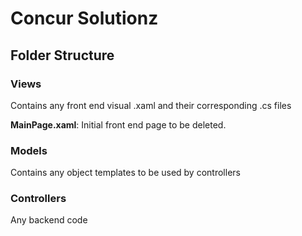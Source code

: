 # Concur Solutionz
## Folder Structure

### Views
Contains any front end visual .xaml and their corresponding .cs files

__MainPage.xaml__: Initial front end page to be deleted.


### Models
Contains any object templates to be used by controllers

### Controllers
Any backend code
